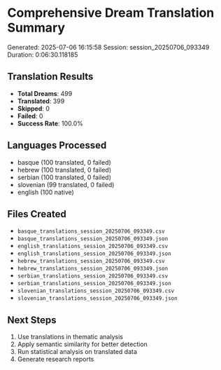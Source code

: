 # Comprehensive Dream Translation Summary

Generated: 2025-07-06 16:15:58
Session: session_20250706_093349
Duration: 0:06:30.118185

## Translation Results

- **Total Dreams**: 499
- **Translated**: 399
- **Skipped**: 0
- **Failed**: 0
- **Success Rate**: 100.0%

## Languages Processed

- basque (100 translated, 0 failed)
- hebrew (100 translated, 0 failed)
- serbian (100 translated, 0 failed)
- slovenian (99 translated, 0 failed)
- english (100 native)

## Files Created

- `basque_translations_session_20250706_093349.csv`
- `basque_translations_session_20250706_093349.json`
- `english_translations_session_20250706_093349.csv`
- `english_translations_session_20250706_093349.json`
- `hebrew_translations_session_20250706_093349.csv`
- `hebrew_translations_session_20250706_093349.json`
- `serbian_translations_session_20250706_093349.csv`
- `serbian_translations_session_20250706_093349.json`
- `slovenian_translations_session_20250706_093349.csv`
- `slovenian_translations_session_20250706_093349.json`

## Next Steps

1. Use translations in thematic analysis
2. Apply semantic similarity for better detection
3. Run statistical analysis on translated data
4. Generate research reports

